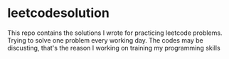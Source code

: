 # leetcodesolution
This repo contains the solutions I wrote for practicing leetcode problems.
Trying to solve one problem every working day.
The codes may be discusting, that's the reason I working on training my programming skills
